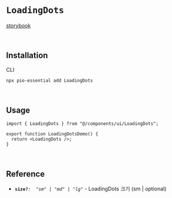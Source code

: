 # `LoadingDots`

[storybook](https://6758546295e48c1f5cb91421-cmrntqxcen.chromatic.com/?path=/docs/react-components-loadingdots--docs)

<br />

## Installation

CLI

```bash
npx pio-essential add LoadingDots
```

<br />

## Usage

```tsx
import { LoadingDots } from "@/components/ui/LoadingDots";

export function LoadingDotsDemo() {
  return <LoadingDots />;
}
```

<br />

## Reference

- **`size?`**_`:  "sm" | "md" | "lg"`_ - LoadingDots 크기 (sm | optional)
